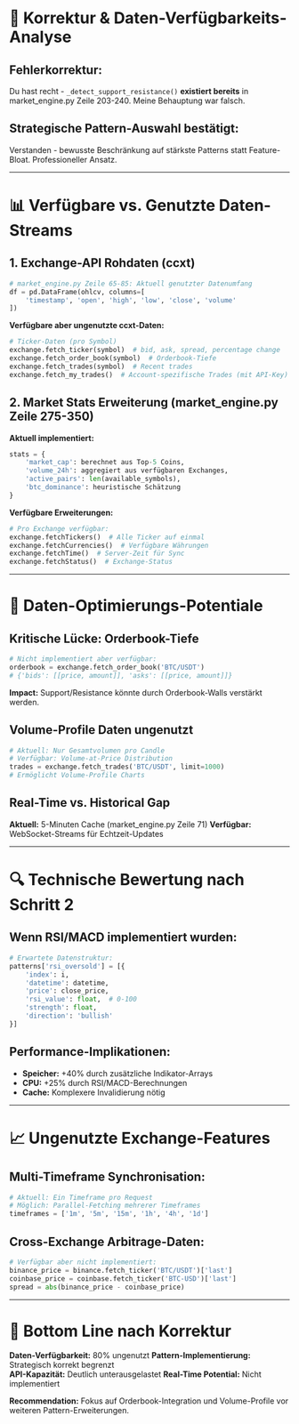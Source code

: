 # 🔧 **Korrektur & Daten-Verfügbarkeits-Analyse**

## **Fehlerkorrektur:**
Du hast recht - `_detect_support_resistance()` **existiert bereits** in market_engine.py Zeile 203-240. Meine Behauptung war falsch.

## **Strategische Pattern-Auswahl bestätigt:**
Verstanden - bewusste Beschränkung auf stärkste Patterns statt Feature-Bloat. Professioneller Ansatz.

---

# 📊 **Verfügbare vs. Genutzte Daten-Streams**

## **1. Exchange-API Rohdaten (ccxt)**
```python
# market_engine.py Zeile 65-85: Aktuell genutzter Datenumfang
df = pd.DataFrame(ohlcv, columns=[
    'timestamp', 'open', 'high', 'low', 'close', 'volume'
])
```

**Verfügbare aber ungenutzte ccxt-Daten:**
```python
# Ticker-Daten (pro Symbol)
exchange.fetch_ticker(symbol)  # bid, ask, spread, percentage change
exchange.fetch_order_book(symbol)  # Orderbook-Tiefe
exchange.fetch_trades(symbol)  # Recent trades
exchange.fetch_my_trades()  # Account-spezifische Trades (mit API-Key)
```

## **2. Market Stats Erweiterung (market_engine.py Zeile 275-350)**
**Aktuell implementiert:**
```python
stats = {
    'market_cap': berechnet aus Top-5 Coins,
    'volume_24h': aggregiert aus verfügbaren Exchanges,
    'active_pairs': len(available_symbols),
    'btc_dominance': heuristische Schätzung
}
```

**Verfügbare Erweiterungen:**
```python
# Pro Exchange verfügbar:
exchange.fetchTickers()  # Alle Ticker auf einmal
exchange.fetchCurrencies()  # Verfügbare Währungen  
exchange.fetchTime()  # Server-Zeit für Sync
exchange.fetchStatus()  # Exchange-Status
```

---

# 🎯 **Daten-Optimierungs-Potentiale**

## **Kritische Lücke: Orderbook-Tiefe**
```python
# Nicht implementiert aber verfügbar:
orderbook = exchange.fetch_order_book('BTC/USDT')
# {'bids': [[price, amount]], 'asks': [[price, amount]]}
```
**Impact:** Support/Resistance könnte durch Orderbook-Walls verstärkt werden.

## **Volume-Profile Daten ungenutzt**
```python
# Aktuell: Nur Gesamtvolumen pro Candle
# Verfügbar: Volume-at-Price Distribution
trades = exchange.fetch_trades('BTC/USDT', limit=1000)
# Ermöglicht Volume-Profile Charts
```

## **Real-Time vs. Historical Gap**
**Aktuell:** 5-Minuten Cache (market_engine.py Zeile 71)
**Verfügbar:** WebSocket-Streams für Echtzeit-Updates

---

# 🔍 **Technische Bewertung nach Schritt 2**

## **Wenn RSI/MACD implementiert wurden:**
```python
# Erwartete Datenstruktur:
patterns['rsi_oversold'] = [{
    'index': i,
    'datetime': datetime,
    'price': close_price,
    'rsi_value': float,  # 0-100
    'strength': float,
    'direction': 'bullish'
}]
```

## **Performance-Implikationen:**
- **Speicher:** +40% durch zusätzliche Indikator-Arrays
- **CPU:** +25% durch RSI/MACD-Berechnungen  
- **Cache:** Komplexere Invalidierung nötig

---

# 📈 **Ungenutzte Exchange-Features**

## **Multi-Timeframe Synchronisation:**
```python
# Aktuell: Ein Timeframe pro Request
# Möglich: Parallel-Fetching mehrerer Timeframes
timeframes = ['1m', '5m', '15m', '1h', '4h', '1d']
```

## **Cross-Exchange Arbitrage-Daten:**
```python
# Verfügbar aber nicht implementiert:
binance_price = binance.fetch_ticker('BTC/USDT')['last']
coinbase_price = coinbase.fetch_ticker('BTC-USD')['last']
spread = abs(binance_price - coinbase_price)
```

---

# 🎪 **Bottom Line nach Korrektur**

**Daten-Verfügbarkeit:** 80% ungenutzt
**Pattern-Implementierung:** Strategisch korrekt begrenzt  
**API-Kapazität:** Deutlich unterausgelastet
**Real-Time Potential:** Nicht implementiert

**Recommendation:** Fokus auf Orderbook-Integration und Volume-Profile vor weiteren Pattern-Erweiterungen.